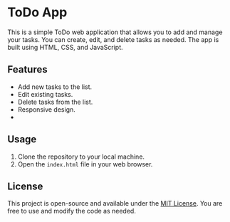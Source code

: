 # ToDo App

This is a simple ToDo web application that allows you to add and manage your tasks. You can create, edit, and delete tasks as needed. The app is built using HTML, CSS, and JavaScript.

## Features

- Add new tasks to the list.
- Edit existing tasks.
- Delete tasks from the list.
- Responsive design.
- 
## Usage

1. Clone the repository to your local machine.
2. Open the `index.html` file in your web browser.


## License

This project is open-source and available under the [MIT License](LICENSE). You are free to use and modify the code as needed.
